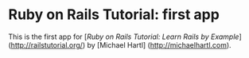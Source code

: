 # Ruby on Rails Tutorial: first app

This is the first app for
[*Ruby on Rails Tutorial: Learn Rails by Example*] (http://railstutorial.org/)
by [Michael Hartl] (http://michaelhartl.com).